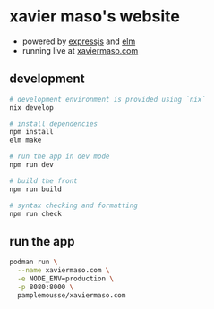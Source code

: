 # xavier maso's website

* powered by [expressjs](http://expressjs.com/) and [elm](http://elm-lang.org/)
* running live at [xaviermaso.com](https://www.xaviermaso.com/)

## development

```bash
# development environment is provided using `nix`
nix develop

# install dependencies
npm install
elm make

# run the app in dev mode
npm run dev

# build the front
npm run build

# syntax checking and formatting
npm run check
```

## run the app

```bash
podman run \
  --name xaviermaso.com \
  -e NODE_ENV=production \
  -p 8080:8000 \
  pamplemousse/xaviermaso.com
```
